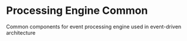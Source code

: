 # Processing Engine Common

Common components for event processing engine used in event-driven architecture
